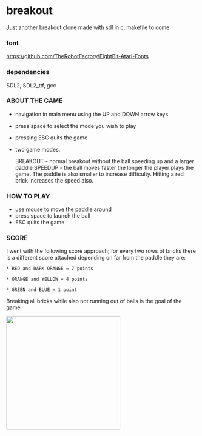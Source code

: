 # breakout
Just another breakout clone made with sdl in c, makefile to come

### font
https://github.com/TheRobotFactory/EightBit-Atari-Fonts

### dependencies
SDL2, SDL2_ttf, gcc

### ABOUT THE GAME
 * navigation in main menu using the UP and DOWN arrow keys
 * press space to select the mode you wish to play
 * pressing ESC quits the game
 * two game modes. 
 
 	BREAKOUT - normal breakout without the ball speeding up and a larger paddle
 	SPEEDUP - the ball moves faster the longer the player plays the game. The paddle is also smaller to increase difficulty. Hitting  a red brick increases the speed also.

### HOW TO PLAY
 * use mouse to move the paddle around
 * press space to launch the ball
 * ESC quits the game

### SCORE 
  I went with the following score approach; for every two rows of bricks there is a different score attached depending on far from the paddle they are:
  
    * RED and DARK ORANGE = 7 points
    
    * ORANGE and YELLOW = 4 points
    
    * GREEN and BLUE = 1 point
    
  Breaking all bricks while also not running out of balls is the goal of the
game.

<img src="https://raw.githubusercontent.com/HonusDaniel/personalsite/gh-pages/images/breakout.jpg" width="300" />
